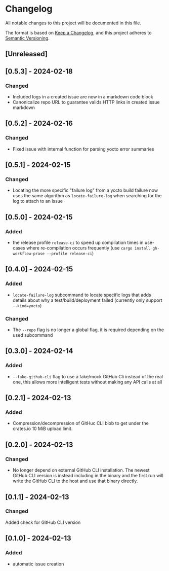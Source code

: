 # Changelog

All notable changes to this project will be documented in this file.

The format is based on [Keep a Changelog](https://keepachangelog.com/en/1.1.0/),
and this project adheres to [Semantic Versioning](https://semver.org/spec/v2.0.0.html).

## [Unreleased]

## [0.5.3] - 2024-02-18

### Changed
- Included logs in a created issue are now in a markdown code block
- Canonicalize repo URL to guarantee valids HTTP links in created issue markdown

## [0.5.2] - 2024-02-16

### Changed
- Fixed issue with internal function for parsing yocto error summaries

## [0.5.1] - 2024-02-15

### Changed
- Locating the more specific "failure log" from a yocto build failure now uses the same algorithm as `locate-failure-log` when searching for the log to attach to an issue


## [0.5.0] - 2024-02-15

### Added
- the release profile `release-ci` to speed up compilation times in use-cases where re-compilation occurs frequently (use `cargo install gh-workflow-prase --profile release-ci`)

## [0.4.0] - 2024-02-15

### Added
- `locate-failure-log` subcommand to locate specific logs that adds details about why a test/build/deployment failed (currently only support `--kind=yocto`)

### Changed
- The `--repo` flag is no longer a global flag, it is required depending on the used subcommand

## [0.3.0] - 2024-02-14

### Added
- `--fake-github-cli` flag to use a fake/mock GitHub Cli instead of the real one, this allows more intelligent tests without making any API calls at all

## [0.2.1] - 2024-02-13

### Added
- Compression/decompression of GitHuc CLI blob to get under the crates.io 10 MiB upload limit.

## [0.2.0] - 2024-02-13

### Changed
- No longer depend on external GitHub CLI installation. The newest GitHub CLI version is instead including in the binary and the first run will write the GitHub CLI to the host and use that binary directly.

## [0.1.1] - 2024-02-13

### Changed

Added check for GitHub CLI version

## [0.1.0] - 2024-02-13

### Added

- automatic issue creation